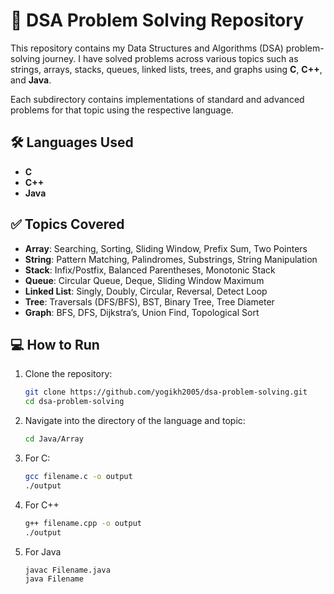 # 🚀 DSA Problem Solving Repository

This repository contains my Data Structures and Algorithms (DSA) problem-solving journey. I have solved problems across various topics such as strings, arrays, stacks, queues, linked lists, trees, and graphs using **C**, **C++**, and **Java**.

Each subdirectory contains implementations of standard and advanced problems for that topic using the respective language.

## 🛠 Languages Used

- **C**
- **C++**
- **Java**

## ✅ Topics Covered

- **Array**: Searching, Sorting, Sliding Window, Prefix Sum, Two Pointers
- **String**: Pattern Matching, Palindromes, Substrings, String Manipulation
- **Stack**: Infix/Postfix, Balanced Parentheses, Monotonic Stack
- **Queue**: Circular Queue, Deque, Sliding Window Maximum
- **Linked List**: Singly, Doubly, Circular, Reversal, Detect Loop
- **Tree**: Traversals (DFS/BFS), BST, Binary Tree, Tree Diameter
- **Graph**: BFS, DFS, Dijkstra’s, Union Find, Topological Sort

## 💻 How to Run

1. Clone the repository:
   ```bash
   git clone https://github.com/yogikh2005/dsa-problem-solving.git
   cd dsa-problem-solving

2. Navigate into the directory of the language and topic:
   ```bash
   cd Java/Array 
   ```
3. For C:
   ```bash
   gcc filename.c -o output
   ./output
   ```
4. For C++
   ```bash
   g++ filename.cpp -o output
   ./output
   ```
5. For Java
   ```bash
   javac Filename.java
   java Filename

